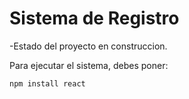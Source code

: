 <h1>Sistema de Registro</h1>

-Estado del proyecto en construccion.

Para ejecutar el sistema, debes poner:

```npm install react```
